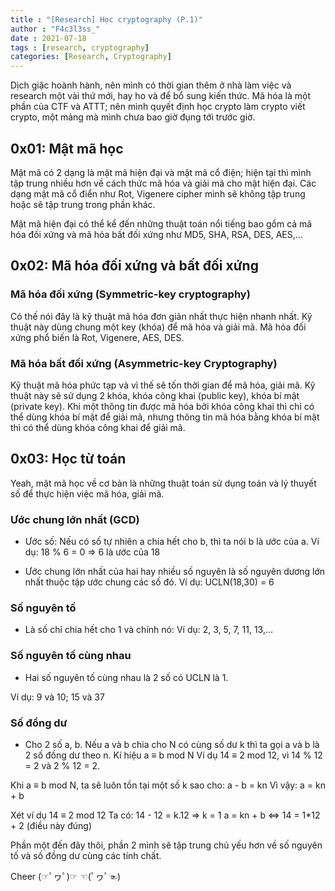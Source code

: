 ```yaml
---
title : "[Research] Học cryptography (P.1)"
author : "F4c3l3ss_"
date : 2021-07-18
tags : [research, cryptography]
categories: [Research, Cryptography]
---
```


Dịch giặc hoành hành, nên mình có thời gian thêm ở nhà làm việc và research một vài thứ mới, hay ho và để bổ sung kiến thức. Mã hóa là một phần của CTF và ATTT; nên mình quyết định học crypto làm crypto viết crypto, một mảng mà mình chưa bao giờ đụng tới trước giờ.

## 0x01: Mật mã học

Mật mã có 2 dạng là mật mã hiện đại và mật mã cổ điện; hiện tại thì mình tập trung nhiều hơn về cách thức mã hóa và giải mã cho mật hiện đại. Các dạng mật mã cổ điển như Rot, Vigenere cipher mình sẽ không tập trung hoặc sẽ tập trung trong phần khác.

Mật mã hiện đại có thể kể đến những thuật toán nổi tiếng bao gồm cả mã hóa đối xứng và mã hóa bất đối xứng như MD5, SHA, RSA, DES, AES,...

## 0x02: Mã hóa đối xứng và bất đối xứng

### Mã hóa đối xứng (Symmetric-key cryptography)

Có thế nói đây là kỹ thuật mã hóa đơn giản nhất thực hiện nhanh nhất.
Kỹ thuật này dùng chung một key (khóa) để mã hóa và giải mã.
Mã hóa đối xứng phổ biến là Rot, Vigenere, AES, DES.

### Mã hóa bất đối xứng (Asymmetric-key Cryptography)

Kỹ thuật mã hóa phức tạp và vì thế sẽ tốn thời gian để mã hóa, giải mã.
Kỹ thuật này sẽ sử dụng 2 khóa, khóa công khai (public key), khóa bí mật (private key).
Khi một thông tin được mã hóa bởi khóa công khai thì chỉ có thể dùng khóa bí mật để giải mã, nhưng thông tin mã hóa bằng khóa bí mật thì có thể dùng khóa công khai để giải mã.

## 0x03: Học từ toán

Yeah, mật mã học về cơ bản là những thuật toán sử dụng toán và lý thuyết số để thực hiện việc mã hóa, giải mã.

### Ước chung lớn nhất (GCD)

- Ước số: Nếu có số tự nhiên a chia hết cho b, thì ta nói b là ước của a.
Ví dụ: 18 % 6 = 0 => 6 là ước của 18

- Ước chung lớn nhất của hai hay nhiều số nguyên là số nguyên dương lớn nhất thuộc tập ước chung các số đó.
Ví dụ: UCLN(18,30) = 6

### Số nguyên tố

- Là số chỉ chia hết cho 1 và chính nó:
Ví dụ: 2, 3, 5, 7, 11, 13,...

### Số nguyên tố cùng nhau

- Hai số nguyên tố cùng nhau là 2 số có UCLN là 1.

Ví dụ: 9 và 10; 15 và 37

### Số đồng dư

- Cho 2 số a, b. Nếu a và b chia cho N có cùng số dư k thì ta gọi a và b là 2 số đồng dư theo n.
Kí hiệu a ≡ b mod N
Ví dụ 14 ≡ 2 mod 12, vì 14 % 12 = 2 và 2 % 12 = 2.

Khi a ≡ b mod N, ta sẽ luôn tồn tại một số k sao cho:
a - b = kn
Vì vậy:
a = kn + b

Xét ví dụ 14 ≡ 2 mod 12
Ta có: 
14 - 12 = k.12 => k = 1
a = kn + b <=> 14 = 1*12 + 2 (điều này đúng)

Phần một đến đây thôi, phần 2 mình sẽ tập trung chủ yếu hơn về số nguyên tố và số đồng dư cùng các tính chất.

Cheer (☞ﾟヮﾟ)☞ ☜(ﾟヮﾟ☜)



